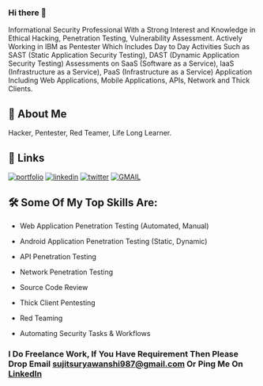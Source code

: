 ### Hi there 👋

<!--
**codeh4ck3r/codeh4ck3r** is a ✨ _special_ ✨ repository because its `README.md` (this file) appears on your GitHub profile.

Here are some ideas to get you started:

- 🔭 I’m currently working on ...
- 🌱 I’m currently learning ...
- 👯 I’m looking to collaborate on ...
- 🤔 I’m looking for help with ...
- 💬 Ask me about ...
- 📫 How to reach me: ...
- 😄 Pronouns: ...
- ⚡ Fun fact: ...
-->







Informational Security Professional With a Strong Interest and Knowledge in Ethical Hacking, Penetration Testing, Vulnerability Assessment. Actively Working in IBM as Pentester Which Includes Day to Day Activities Such as SAST (Static Application Security Testing), DAST (Dynamic Application Security Testing) Assessments on SaaS (Software as a Service), IaaS (Infrastructure as a Service), PaaS (Infrastructure as a Service) Application Including Web Applications, Mobile Applications, APIs, Network and Thick Clients.





## 🚀 About Me

Hacker, Pentester, Red Teamer, Life Long Learner.










## 🔗 Links

[![portfolio](https://img.shields.io/badge/my_portfolio-000?style=for-the-badge&logo=ko-fi&logoColor=white)](https://codeh4ck3r.github.io/) [![linkedin](https://img.shields.io/badge/linkedin-0A66C2?style=for-the-badge&logo=linkedin&logoColor=white)](https://www.linkedin.com/in/codeh4ck3r/) [![twitter](https://img.shields.io/badge/twitter-1DA1F2?style=for-the-badge&logo=twitter&logoColor=white)](https://twitter.com/_codeh4ck3r) [![GMAIL](https://img.shields.io/badge/Gmail-D14836?style=for-the-badge&logo=gmail&logoColor=white)](sujitsuryawanshi987@gmail.com)







## 🛠 Some Of My Top Skills Are:

- Web Application Penetration Testing (Automated, Manual)

- Android Application Penetration Testing (Static, Dynamic)

- API Penetration Testing

- Network Penetration Testing

- Source Code Review

- Thick Client Pentesting

- Red Teaming

- Automating Security Tasks & Workflows




### I Do Freelance Work, If You Have Requirement Then Please Drop Email sujitsuryawanshi987@gmail.com Or Ping Me On [LinkedIn](https://www.linkedin.com/in/codeh4ck3r/)
